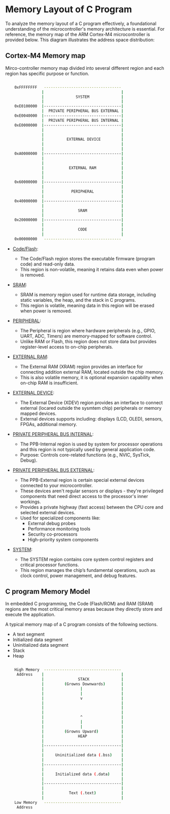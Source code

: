 # Memory Layout of C Program

To analyze the memory layout of a C program effectively, a foundational understanding of the microcontroller's memory architecture is essential.
For reference, the memory map of the ARM Cortex-M4 microcontroller is provided below. This diagram illustrates the address space distribution:

## Cortex-M4 Memory map

Mirco-controller memory map divided into several different region and each region has specific purpose or function.

```sh

 	0xFFFFFFFF   ----------------------------------
  	            |                                  |
  	            |              SYSTEM              |
  	            |                                  |
	0xE0100000  |----------------------------------|
  	            |  PRIVATE PERIPHERAL BUS EXTERNAL |
	0xE0040000  |----------------------------------|
  	            |  PRIVATE PERIPHERAL BUS INTERNAL |
	0xE0000000  |----------------------------------|
  	            |                                  |
  	            |                                  |
  	            |          EXTERNAL DEVICE         |
  	            |                                  |
  	            |                                  |
	0xA0000000  |----------------------------------|
  	            |                                  |
  	            |                                  |
  	            |           EXTERNAL RAM           |
  	            |                                  |
  	            |                                  |
	0x60000000  |----------------------------------|
  	            |                                  |
  	            |            PERIPHERAL            |
  	            |                                  |
	0x40000000  |----------------------------------|
  	            |                                  |
  	            |               SRAM               |
  	            |                                  |
	0x20000000  |----------------------------------|
  	            |                                  |
  	            |               CODE               |
  	            |                                  |
	0x00000000   ----------------------------------
```

- <ins>Code/Flash</ins>:
	- The Code/Flash region stores the executable firmware (program code) and read-only data.
	- This region is non-volatile, meaning it retains data even when power is removed.

- <ins>SRAM</ins>:
	- SRAM is memory region used for runtime data storage, including static variables, the heap, and the stack in C programs.
	- This region is volatile, meaning data in this region will be erased when power is removed.

- <ins>PERIPHERAL</ins>:
	- The Peripheral is region where hardware peripherals (e.g., GPIO, UART, ADC, Timers) are memory-mapped for software control.
	- Unlike RAM or Flash, this region does not store data but provides register-level access to on-chip peripherals.

- <ins>EXTERNAL RAM</ins>:
	- The External RAM (XRAM) region provides an interface for connecting addition external RAM, located outside the chip memory.
	- This is also volatile memory, it is optional expansion capability when on-chip RAM is insufficient.

- <ins>EXTERNAL DEVICE</ins>:
	- The External Device (XDEV) region provides an interface to connect external (locared outside the sysmtem chip) peripherals or memory mapped devices.
	- External devices supports including: displays (LCD, OLED), sensors, FPGAs, additional memory.

- <ins>PRIVATE PERIPHERAL BUS INTERNAL</ins>:
	- The PPB-Internal region is used by system for processor operations and this region is not typically used by general application code.
	- Purpose: Controls core-related functions (e.g., NVIC, SysTick, Debug).

- <ins>PRIVATE PERIPHERAL BUS EXTERNAL</ins>:
	- The PPB-External region is certain special external devices connected to your microcontroller. 
	- These devices aren't regular sensors or displays - they're privileged components that need direct access to the processor's inner workings.
	- Provides a private highway (fast access) between the CPU core and selected external devices.
	- Used for specialized components like:
		- External debug probes
		- Performance monitoring tools
		- Security co-processors
		- High-priority system components

- <ins>SYSTEM</ins>:
	- The SYSTEM region contains core system control registers and critical processor functions. 
	- This region manages the chip’s fundamental operations, such as clock control, power management, and debug features.


## C program Memory Model

In embedded C programming, the Code (Flash/ROM) and RAM (SRAM) regions are the most critical memory areas because they directly store and execute the application.

A typical memory map of a C program consists of the following sections.
- A text segment
- Initialized data segment
- Uninitialized data segment
- Stack
- Heap


```sh

	High Memory  ----------------------------------
  	 Address    |                                  |
  	            |               STACK              |
  	            |         (Growns Downwards)       |
  	            |                |                 |
  	            |                |                 |
  	            |                v                 |
	            |                                  |
  	            |                                  |
  	            |                                  |
  	            |                ^                 |
  	            |                |                 |
  	            |                |                 |
  	            |         (Growns Upward)          |
  	            |               HEAP               |
  	            |                                  |
	            |----------------------------------|
  	            |                                  |
  	            |     Uninitialized data (.bss)    |
  	            |                                  |
	            |----------------------------------|
  	            |                                  |
  	            |     Initialized data (.data)     |
  	            |                                  |
	            |----------------------------------|
  	            |                                  |
  	            |           Text (.text)           |
  	            |                                  |
	Low Memory   ----------------------------------
	 Address
```



